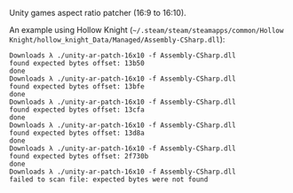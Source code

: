 Unity games aspect ratio patcher (16:9 to 16:10).

An example using Hollow Knight (`~/.steam/steam/steamapps/common/Hollow Knight/hollow_knight_Data/Managed/Assembly-CSharp.dll`):

```shell
Downloads λ ./unity-ar-patch-16x10 -f Assembly-CSharp.dll
found expected bytes offset: 13b50
done
Downloads λ ./unity-ar-patch-16x10 -f Assembly-CSharp.dll
found expected bytes offset: 13bfe
done
Downloads λ ./unity-ar-patch-16x10 -f Assembly-CSharp.dll
found expected bytes offset: 13cfa
done
Downloads λ ./unity-ar-patch-16x10 -f Assembly-CSharp.dll
found expected bytes offset: 13d8a
done
Downloads λ ./unity-ar-patch-16x10 -f Assembly-CSharp.dll
found expected bytes offset: 2f730b
done
Downloads λ ./unity-ar-patch-16x10 -f Assembly-CSharp.dll
failed to scan file: expected bytes were not found
```
